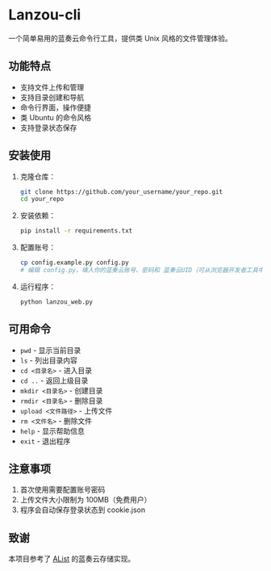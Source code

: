 # Lanzou-cli

一个简单易用的蓝奏云命令行工具，提供类 Unix 风格的文件管理体验。

## 功能特点

- 支持文件上传和管理
- 支持目录创建和导航
- 命令行界面，操作便捷
- 类 Ubuntu 的命令风格
- 支持登录状态保存

## 安装使用

1. 克隆仓库：

    ```bash
    git clone https://github.com/your_username/your_repo.git
    cd your_repo
    ```

2. 安装依赖：

    ```bash
    pip install -r requirements.txt
    ```

3. 配置账号：

    ```bash
    cp config.example.py config.py
    # 编辑 config.py，填入你的蓝奏云账号、密码和 蓝奏云UID（可从浏览器开发者工具中获取）
    ```

4. 运行程序：

    ```bash
    python lanzou_web.py
    ```

## 可用命令

- `pwd` - 显示当前目录
- `ls` - 列出目录内容
- `cd <目录名>` - 进入目录
- `cd ..` - 返回上级目录
- `mkdir <目录名>` - 创建目录
- `rmdir <目录名>` - 删除目录
- `upload <文件路径>` - 上传文件
- `rm <文件名>` - 删除文件
- `help` - 显示帮助信息
- `exit` - 退出程序

## 注意事项

1. 首次使用需要配置账号密码
2. 上传文件大小限制为 100MB（免费用户）
3. 程序会自动保存登录状态到 cookie.json

## 致谢

本项目参考了 [AList](https://github.com/alist-org/alist) 的蓝奏云存储实现。
